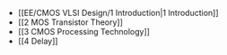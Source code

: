 * [[EE/CMOS VLSI Design/1 Introduction|1 Introduction]]
* [[2 MOS Transistor Theory]]
* [[3 CMOS Processing Technology]]
* [[4 Delay]]